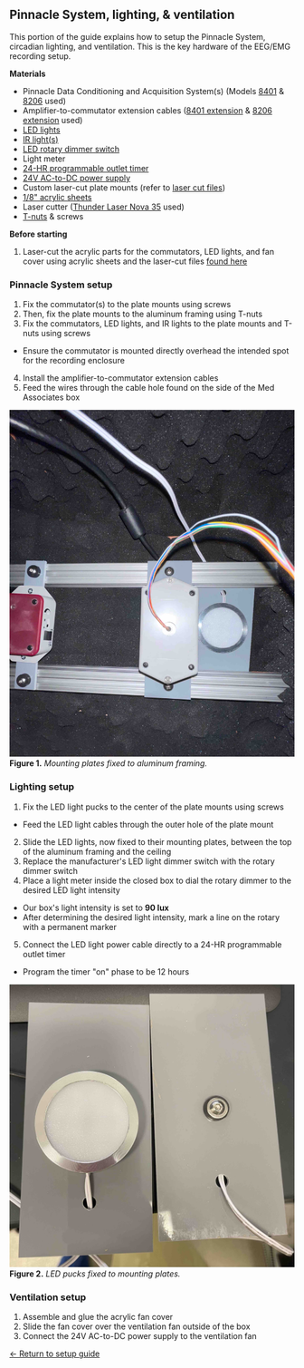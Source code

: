## Pinnacle System, lighting, & ventilation

This portion of the guide explains how to setup the Pinnacle System, circadian
lighting, and ventilation. This is the key hardware of the EEG/EMG recording setup.

**Materials**
- Pinnacle Data Conditioning and Acquisition System(s) (Models
  [8401](https://store.pinnaclet.com/products/8401-hr-4-channel-data-conditioning-and-acquisition)
  &
  [8206](https://store.pinnaclet.com/products/8206-data-conditioning-and-acquisition-system)
  used)
- Amplifier-to-commutator extension cables ([8401
  extension](https://www.amazon.com/Copartner-E119932-T-20276-15-Pin-Monitor/dp/B00MSE7Y3W/)
  & [8206
  extension](https://www.amazon.com/Shielded-Cable-Black-Mouse-Keyboard/dp/B0933GL5CX/)
  used)
- [LED
  lights](https://www.amazon.com/JUSJUBR-Lighting-Dimmable-Function-Bookshelf/dp/B0CCDPNYFG)
- [IR light(s)](https://store.pinnaclet.com/products/9057-illuminator)
- [LED rotary dimmer
  switch](https://www.amazon.com/TronicsPros-12V-24V-Dimmer-Switch-Controller/dp/B07MM88SB6)
- Light meter
- [24-HR programmable outlet
  timer](https://www.amazon.com/Fosmon-Programmable-Seasonal-Portable-Aquarium/dp/B07HCQKRRY)
- [24V AC-to-DC power supply](https://www.amazon.com/ALITOVE-Converter-Transformer-5-5x2-1mm-Computer/dp/B078RY7BPL)
- Custom laser-cut plate mounts (refer to [laser cut
  files](.././Laser%20cut%20parts/))
- [1/8" acrylic sheets](https://www.canalplastic.com/)
- Laser cutter ([Thunder Laser Nova
  35](https://www.thunderlaserusa.com/machines/nova/) used)
- [T-nuts](https://8020.net/3313.html) & screws

**Before starting**
1. Laser-cut the acrylic parts for the commutators, LED lights, and fan cover using acrylic sheets and the laser-cut files [found here](.././Laser%20cut%20parts/)

### Pinnacle System setup
1. Fix the commutator(s) to the plate mounts using screws
2. Then, fix the plate mounts to the aluminum framing using T-nuts
3. Fix the commutators, LED lights, and IR lights to the plate mounts and T-nuts using screws
  * Ensure the commutator is mounted directly overhead the intended spot for the recording enclosure
4. Install the amplifier-to-commutator extension cables
5. Feed the wires through the cable hole found on the side of the Med Associates box

![Example of mounting plates fixed to aluminum framing](https://raw.githubusercontent.com/GergelyTuri/chronicSleepRecordings/master/images/plate-mounts.jpg)
**Figure 1.** _Mounting plates fixed to aluminum framing._

### Lighting setup 
1. Fix the LED light pucks to the center of the plate mounts using screws
  * Feed the LED light cables through the outer hole of the plate mount
2. Slide the LED lights, now fixed to their mounting plates, between the top of the aluminum framing and the ceiling
3. Replace the manufacturer's LED light dimmer switch with the rotary dimmer switch
4. Place a light meter inside the closed box to dial the rotary dimmer to the desired LED light intensity
  * Our box's light intensity is set to **90 lux**
  * After determining the desired light intensity, mark a line on the rotary with a permanent marker
5. Connect the LED light power cable directly to a 24-HR programmable outlet timer
  * Program the timer "on" phase to be 12 hours

![LED pucks fixed to mounting plates](https://raw.githubusercontent.com/GergelyTuri/chronicSleepRecordings/master/images/led-mounting-plates.jpg)
**Figure 2.** _LED pucks fixed to mounting plates._

### Ventilation setup
1. Assemble and glue the acrylic fan cover
2. Slide the fan cover over the ventilation fan outside of the box
3. Connect the 24V AC-to-DC power supply to the ventilation fan

[← Return to setup guide](../readme.md#setup-guide)